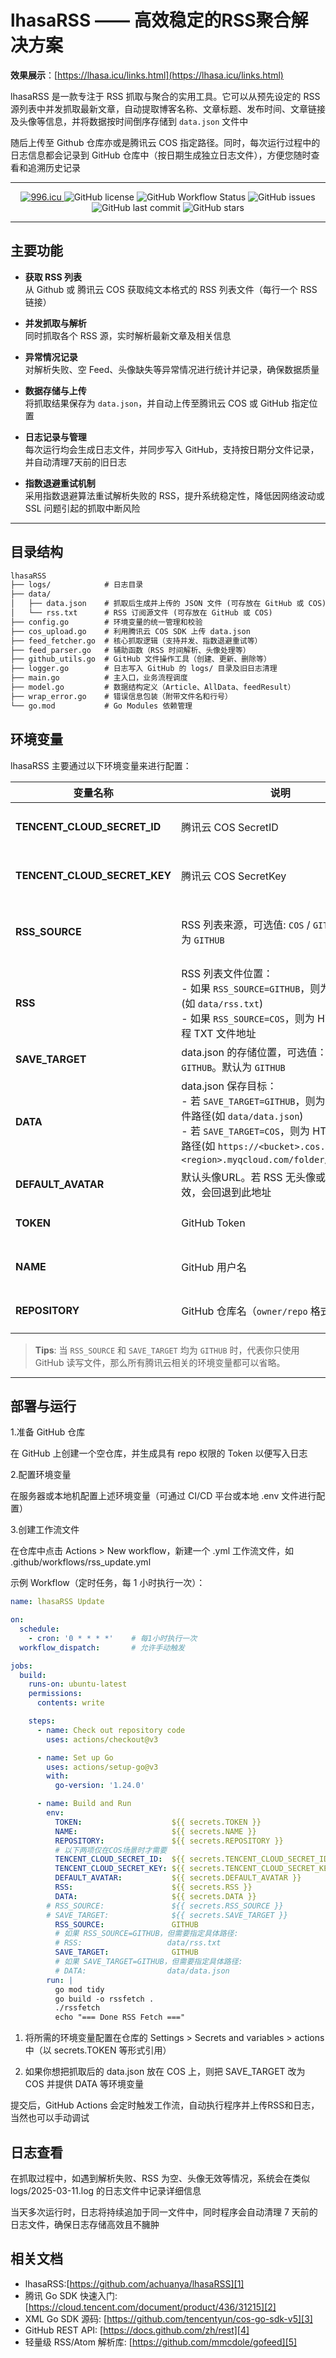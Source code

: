 # lhasaRSS —— 高效稳定的RSS聚合解决方案

**效果展示**：[https://lhasa.icu/links.html](https://lhasa.icu/links.html)

lhasaRSS 是一款专注于 RSS 抓取与聚合的实用工具。它可以从预先设定的 RSS 源列表中并发抓取最新文章，自动提取博客名称、文章标题、发布时间、文章链接及头像等信息，并将数据按时间倒序存储到 `data.json` 文件中

随后上传至 Github 仓库亦或是腾讯云 COS 指定路径。同时，每次运行过程中的日志信息都会记录到 GitHub 仓库中（按日期生成独立日志文件），方便您随时查看和追溯历史记录

---

<div align="center">
  <a href="https://996.icu" target="_blank">
      <img src="https://cos.lhasa.icu/svg/link-996.icu-red.svg" alt="996.icu" />
  </a>
  <img src="https://img.shields.io/github/license/achuanya/lhasaRSS" alt="GitHub license" />
  <img src="https://img.shields.io/github/actions/workflow/status/achuanya/lhasaRSS/rss_update.yml?branch=main" alt="GitHub Workflow Status" />
  <img src="https://img.shields.io/github/issues/achuanya/lhasaRSS" alt="GitHub issues" />
  <img src="https://img.shields.io/github/last-commit/achuanya/lhasaRSS" alt="GitHub last commit" />
  <img src="https://img.shields.io/github/stars/achuanya/lhasaRSS?style=social" alt="GitHub stars" />
</div>

---

## 主要功能

- **获取 RSS 列表**  
  从 Github 或 腾讯云 COS 获取纯文本格式的 RSS 列表文件（每行一个 RSS 链接）

- **并发抓取与解析**  
  同时抓取各个 RSS 源，实时解析最新文章及相关信息

- **异常情况记录**  
  对解析失败、空 Feed、头像缺失等异常情况进行统计并记录，确保数据质量

- **数据存储与上传**  
  将抓取结果保存为 `data.json`，并自动上传至腾讯云 COS 或 GitHub 指定位置

- **日志记录与管理**  
  每次运行均会生成日志文件，并同步写入 GitHub，支持按日期分文件记录，并自动清理7天前的旧日志

- **指数退避重试机制**  
  采用指数退避算法重试解析失败的 RSS，提升系统稳定性，降低因网络波动或 SSL 问题引起的抓取中断风险

---

## 目录结构


```txt
lhasaRSS
├── logs/            # 日志目录
├── data/
│   ├── data.json    # 抓取后生成并上传的 JSON 文件 (可存放在 GitHub 或 COS)
│   └── rss.txt      # RSS 订阅源文件 (可存放在 GitHub 或 COS)
├── config.go        # 环境变量的统一管理和校验
├── cos_upload.go    # 利用腾讯云 COS SDK 上传 data.json
├── feed_fetcher.go  # 核心抓取逻辑（支持并发、指数退避重试等）
├── feed_parser.go   # 辅助函数（RSS 时间解析、头像处理等）
├── github_utils.go  # GitHub 文件操作工具（创建、更新、删除等）
├── logger.go        # 日志写入 GitHub 的 logs/ 目录及旧日志清理
├── main.go          # 主入口，业务流程调度
├── model.go         # 数据结构定义（Article、AllData、feedResult）
├── wrap_error.go    # 错误信息包装（附带文件名和行号）
└── go.mod           # Go Modules 依赖管理
```

## 环境变量

lhasaRSS 主要通过以下环境变量来进行配置：

| 变量名称                     | 说明                                                                                                                | 必填条件                                                                                                          |
|------------------------------|-----------------------------------------------------------------------------------------------------------------------|-------------------------------------------------------------------------------------------------------------------|
| **TENCENT_CLOUD_SECRET_ID**  | 腾讯云 COS SecretID                                                                                                  | 当 `RSS_SOURCE=COS` **或** `SAVE_TARGET=COS` 时必须设置                                                           |
| **TENCENT_CLOUD_SECRET_KEY** | 腾讯云 COS SecretKey                                                                                                 | 当 `RSS_SOURCE=COS` **或** `SAVE_TARGET=COS` 时必须设置                                                           |
| **RSS_SOURCE**              | RSS 列表来源，可选值: `COS` / `GITHUB`。默认为 `GITHUB`                                                               | 若选择 `COS`，需要额外提供 `RSS` 环境变量指向远程 TXT 文件地址                                                    |
| **RSS**                     | RSS 列表文件位置：<br/>- 如果 `RSS_SOURCE=GITHUB`，则为本地路径(如 `data/rss.txt`)<br/>- 如果 `RSS_SOURCE=COS`，则为 HTTP(S) 远程 TXT 文件地址 | 当 `RSS_SOURCE=COS` 时必填；若 `RSS_SOURCE=GITHUB` 未指定，则默认为 `data/rss.txt`                                |
| **SAVE_TARGET**             | data.json 的存储位置，可选值：`COS` / `GITHUB`。默认为 `GITHUB`                                                        | 当选择 `COS` 时需要提供 `DATA` 环境变量                                                                           |
| **DATA**                    | data.json 保存目标：<br/>- 若 `SAVE_TARGET=GITHUB`，则为 GitHub 文件路径(如 `data/data.json`)<br/>- 若 `SAVE_TARGET=COS`，则为 HTTP(S) 上传路径(如 `https://<bucket>.cos.ap-<region>.myqcloud.com/folder/data.json`) | 当 `SAVE_TARGET=COS` 时必填；若 `SAVE_TARGET=GITHUB` 未指定，则默认为 `data/data.json`                            |
| **DEFAULT_AVATAR**          | 默认头像URL。若 RSS 无头像或头像URL失效，会回退到此地址                                                               | 可选                                                                                                              |
| **TOKEN**                   | GitHub Token                                                                                                          | 当 `SAVE_TARGET=GITHUB` 时必须设置                                                                                |
| **NAME**                    | GitHub 用户名                                                                                                          | 当 `SAVE_TARGET=GITHUB` 时必须设置                                                                                |
| **REPOSITORY**              | GitHub 仓库名（`owner/repo` 格式）                                                                                    | 当 `SAVE_TARGET=GITHUB` 时必须设置                                                                                |

> **Tips**: 当 `RSS_SOURCE` 和 `SAVE_TARGET` 均为 `GITHUB` 时，代表你只使用 GitHub 读写文件，那么所有腾讯云相关的环境变量都可以省略。

---

## 部署与运行

1.准备 GitHub 仓库

  在 GitHub 上创建一个空仓库，并生成具有 repo 权限的 Token 以便写入日志

2.配置环境变量

  在服务器或本地机配置上述环境变量（可通过 CI/CD 平台或本地 .env 文件进行配置）

3.创建工作流文件
  
  在仓库中点击 Actions > New workflow，新建一个 .yml 工作流文件，如 .github/workflows/rss_update.yml

  示例 Workflow（定时任务，每 1 小时执行一次）：
  
```yml
name: lhasaRSS Update

on:
  schedule:
    - cron: '0 * * * *'    # 每1小时执行一次
  workflow_dispatch:       # 允许手动触发

jobs:
  build:
    runs-on: ubuntu-latest
    permissions:
      contents: write

    steps:
      - name: Check out repository code
        uses: actions/checkout@v3

      - name: Set up Go
        uses: actions/setup-go@v3
        with:
          go-version: '1.24.0'

      - name: Build and Run
        env:
          TOKEN:                    ${{ secrets.TOKEN }}
          NAME:                     ${{ secrets.NAME }}
          REPOSITORY:               ${{ secrets.REPOSITORY }}
          # 以下两项仅在COS场景时才需要
          TENCENT_CLOUD_SECRET_ID:  ${{ secrets.TENCENT_CLOUD_SECRET_ID }}
          TENCENT_CLOUD_SECRET_KEY: ${{ secrets.TENCENT_CLOUD_SECRET_KEY }}
          DEFAULT_AVATAR:           ${{ secrets.DEFAULT_AVATAR }}
          RSS:                      ${{ secrets.RSS }}
          DATA:                     ${{ secrets.DATA }}
        # RSS_SOURCE:               ${{ secrets.RSS_SOURCE }}
        # SAVE_TARGET:              ${{ secrets.SAVE_TARGET }}
          RSS_SOURCE:               GITHUB
          # 如果 RSS_SOURCE=GITHUB，但需要指定具体路径:
          # RSS:                   data/rss.txt
          SAVE_TARGET:              GITHUB
          # 如果 SAVE_TARGET=GITHUB，但需要指定具体路径:
          # DATA:                  data/data.json
        run: |
          go mod tidy
          go build -o rssfetch .
          ./rssfetch
          echo "=== Done RSS Fetch ==="
```

1. 将所需的环境变量配置在仓库的 Settings > Secrets and variables > actions 中（以 secrets.TOKEN 等形式引用）

2. 如果你想把抓取后的 data.json 放在 COS 上，则把 SAVE_TARGET 改为 COS 并提供 DATA 等环境变量

提交后，GitHub Actions 会定时触发工作流，自动执行程序并上传RSS和日志，当然也可以手动调试

## 日志查看

在抓取过程中，如遇到解析失败、RSS 为空、头像无效等情况，系统会在类似 logs/2025-03-11.log 的日志文件中记录详细信息

当天多次运行时，日志将持续追加于同一文件中，同时程序会自动清理 7 天前的日志文件，确保日志存储高效且不臃肿

## 相关文档
* lhasaRSS:[https://github.com/achuanya/lhasaRSS][1]
* 腾讯 Go SDK 快速入门: [https://cloud.tencent.com/document/product/436/31215][2]
* XML Go SDK 源码: [https://github.com/tencentyun/cos-go-sdk-v5][3]
* GitHub REST API: [https://docs.github.com/zh/rest][4]
* 轻量级 RSS/Atom 解析库: [https://github.com/mmcdole/gofeed][5]

[1]:https://github.com/achuanya/lhasaRSS
[2]:https://cloud.tencent.com/document/product/436/31215
[3]:https://github.com/tencentyun/cos-go-sdk-v5
[4]:https://docs.github.com/zh/rest
[5]:https://github.com/mmcdole/gofeed
